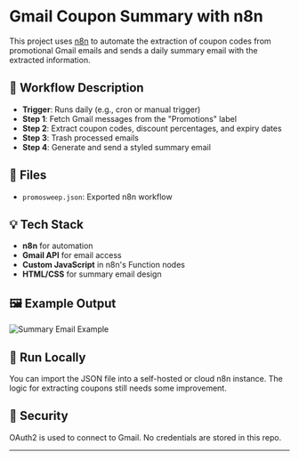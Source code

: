 # Gmail Coupon Summary with n8n

This project uses [n8n](https://n8n.io) to automate the extraction of coupon codes from promotional Gmail emails and sends a daily summary email with the extracted information.

## 🔧 Workflow Description

- **Trigger**: Runs daily (e.g., cron or manual trigger)
- **Step 1**: Fetch Gmail messages from the "Promotions" label
- **Step 2**: Extract coupon codes, discount percentages, and expiry dates
- **Step 3**: Trash processed emails
- **Step 4**: Generate and send a styled summary email

## 📂 Files

- `promosweep.json`: Exported n8n workflow

## 💡 Tech Stack

- **n8n** for automation
- **Gmail API** for email access
- **Custom JavaScript** in n8n's Function nodes
- **HTML/CSS** for summary email design

## 🖼 Example Output

![Summary Email Example](screenshots/summary-email.png)

## 🧪 Run Locally

You can import the JSON file into a self-hosted or cloud n8n instance. The logic for extracting coupons still needs some improvement. 

## 🔐 Security

OAuth2 is used to connect to Gmail. No credentials are stored in this repo.

---

